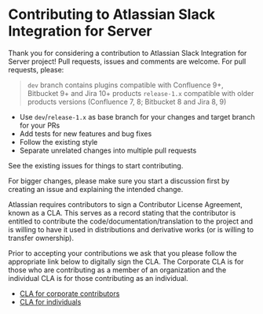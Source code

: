 # Contributing to Atlassian Slack Integration for Server

Thank you for considering a contribution to Atlassian Slack Integration for Server project! Pull requests, issues and 
comments are welcome. For pull requests, please:

> `dev` branch contains plugins compatible with Confluence 9+, Bitbucket 9+ and Jira 10+ products
> `release-1.x` compatible with older products versions (Confluence 7, 8; Bitbucket 8 and Jira 8, 9) 

* Use `dev`/`release-1.x` as base branch for your changes and target branch for your PRs 
* Add tests for new features and bug fixes
* Follow the existing style
* Separate unrelated changes into multiple pull requests

See the existing issues for things to start contributing.

For bigger changes, please make sure you start a discussion first by creating an issue and explaining the intended 
change.

Atlassian requires contributors to sign a Contributor License Agreement, known as a CLA. This serves as a record stating
that the contributor is entitled to contribute the code/documentation/translation to the project and is willing to have 
it used in distributions and derivative works (or is willing to transfer ownership).

Prior to accepting your contributions we ask that you please follow the appropriate link below to digitally sign the 
CLA. The Corporate CLA is for those who are contributing as a member of an organization and the individual CLA is for 
those contributing as an individual.

* [CLA for corporate contributors](https://opensource.atlassian.com/corporate)
* [CLA for individuals](https://opensource.atlassian.com/individual)
